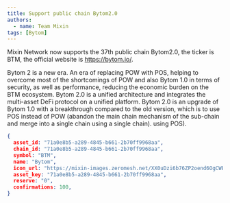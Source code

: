```yaml
---
title: Support public chain Bytom2.0
authors:  
  - name: Team Mixin
tags: [Bytom]
---
```


Mixin Network now supports the 37th public chain Bytom2.0, the ticker is BTM, the official website is <https://bytom.io/>.

Bytom 2 is a new era. An era of replacing POW with POS, helping to overcome most of the shortcomings of POW and also Bytom 1.0 in terms of security, as well as performance, reducing the economic burden on the BTM ecosystem. Bytom 2.0 is a unified architecture and integrates the multi-asset DeFi protocol on a unified platform.
Bytom 2.0 is an upgrade of Bytom 1.0 with a breakthrough compared to the old version, which is to use POS instead of POW (abandon the main chain mechanism of the sub-chain and merge into a single chain using a single chain). using POS).



```json
{
  asset_id: "71a0e8b5-a289-4845-b661-2b70ff9968aa",
  chain_id: "71a0e8b5-a289-4845-b661-2b70ff9968aa",
  symbol: "BTM",
  name: "Bytom",
  icon_url: "https://mixin-images.zeromesh.net/XX0uDzi6b76ZP2oend6OgCWBUc9QPp1rfoFOIRN40aogbpdT0jp_dV1jgzaCnShK5DD6ETL8xSIQMYOEXrJrvqElwfG-UZ65s35sdg=s128";;,
  asset_key: "71a0e8b5-a289-4845-b661-2b70ff9968aa",
  reserve: "0",
  confirmations: 100,
}
```
